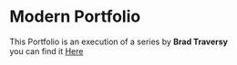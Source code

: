 <h1>Modern Portfolio</h1>

This Portfolio is an execution of a series by <strong>Brad Traversy</strong> <br />
you can find it <a href="https://www.youtube.com/playlist?list=PLillGF-RfqbYoGoCjKoMOkVznV6aSXKzU" target="_blank">Here</a>
